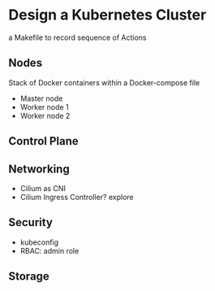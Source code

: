 # Design a Kubernetes Cluster

a Makefile to record sequence of Actions

## Nodes
Stack of Docker containers within a Docker-compose file
- Master node
- Worker node 1
- Worker node 2

## Control Plane

## Networking
- Cilium as CNI
- Cilium Ingress Controller? explore

## Security
- kubeconfig
- RBAC: admin role


## Storage
